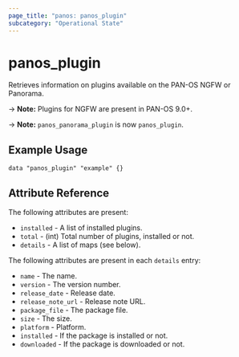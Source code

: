 ```yaml
---
page_title: "panos: panos_plugin"
subcategory: "Operational State"
---
```


# panos_plugin

Retrieves information on plugins available on the PAN-OS NGFW or Panorama.

-> **Note:** Plugins for NGFW are present in PAN-OS 9.0+.

-> **Note:** `panos_panorama_plugin` is now `panos_plugin`.

## Example Usage

```hcl
data "panos_plugin" "example" {}
```

## Attribute Reference

The following attributes are present:

* `installed` - A list of installed plugins.
* `total` - (int) Total number of plugins, installed or not.
* `details` - A list of maps (see below).

The following attributes are present in each `details` entry:

* `name` - The name.
* `version` - The version number.
* `release_date` - Release date.
* `release_note_url` - Release note URL.
* `package_file` - The package file.
* `size` - The size.
* `platform` - Platform.
* `installed` - If the package is installed or not.
* `downloaded` - If the package is downloaded or not.
